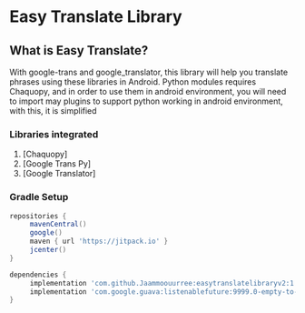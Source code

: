 



# Easy Translate Library

## What is Easy Translate?
With google-trans and google_translator, this library will help you translate phrases using these libraries in Android. Python modules requires Chaquopy,
and in order to use them in android environment, you will need to import may plugins to support python working in android environment, with this, it is simplified

### Libraries integrated
1. [Chaquopy] 
1. [Google Trans Py] 
1. [Google Translator]

### Gradle Setup

```gradle
repositories {
     mavenCentral()
     google()
     maven { url 'https://jitpack.io' }
     jcenter()
}

dependencies {
     implementation 'com.github.Jaammoouurree:easytranslatelibraryv2:1.0.4'
     implementation 'com.google.guava:listenablefuture:9999.0-empty-to-avoid-conflict-with-guava'
}
```


